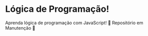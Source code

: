 # Lógica de Programação!

Aprenda lógica de programação com JavaScript!
🚸 Repositório em Manutenção 🚸
